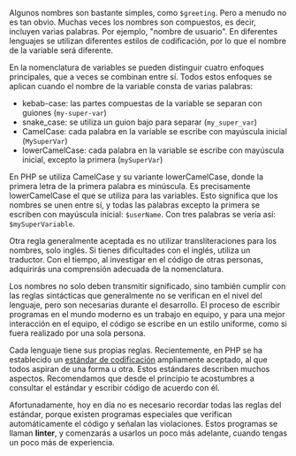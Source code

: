 Algunos nombres son bastante simples, como `$greeting`. Pero a menudo no es tan obvio. Muchas veces los nombres son compuestos, es decir, incluyen varias palabras. Por ejemplo, "nombre de usuario". En diferentes lenguajes se utilizan diferentes estilos de codificación, por lo que el nombre de la variable será diferente.

En la nomenclatura de variables se pueden distinguir cuatro enfoques principales, que a veces se combinan entre sí. Todos estos enfoques se aplican cuando el nombre de la variable consta de varias palabras:

* kebab-case: las partes compuestas de la variable se separan con guiones (`my-super-var`)
* snake_case: se utiliza un guion bajo para separar (`my_super_var`)
* CamelCase: cada palabra en la variable se escribe con mayúscula inicial (`MySuperVar`)
* lowerCamelCase: cada palabra en la variable se escribe con mayúscula inicial, excepto la primera (`mySuperVar`)

En PHP se utiliza CamelCase y su variante lowerCamelCase, donde la primera letra de la primera palabra es minúscula. Es precisamente lowerCamelCase el que se utiliza para las variables. Esto significa que los nombres se unen entre sí, y todas las palabras excepto la primera se escriben con mayúscula inicial: `$userName`. Con tres palabras se vería así: `$mySuperVariable`.

Otra regla generalmente aceptada es no utilizar transliteraciones para los nombres, solo inglés. Si tienes dificultades con el inglés, utiliza un traductor. Con el tiempo, al investigar en el código de otras personas, adquirirás una comprensión adecuada de la nomenclatura.

Los nombres no solo deben transmitir significado, sino también cumplir con las reglas sintácticas que generalmente no se verifican en el nivel del lenguaje, pero son necesarias durante el desarrollo. El proceso de escribir programas en el mundo moderno es un trabajo en equipo, y para una mejor interacción en el equipo, el código se escribe en un estilo uniforme, como si fuera realizado por una sola persona.

Cada lenguaje tiene sus propias reglas. Recientemente, en PHP se ha establecido un [estándar de codificación](https://www.php-fig.org/psr/psr-1/) ampliamente aceptado, al que todos aspiran de una forma u otra. Estos estándares describen muchos aspectos. Recomendamos que desde el principio te acostumbres a consultar el estándar y escribir código de acuerdo con él.

Afortunadamente, hoy en día no es necesario recordar todas las reglas del estándar, porque existen programas especiales que verifican automáticamente el código y señalan las violaciones. Estos programas se llaman **linter**, y comenzarás a usarlos un poco más adelante, cuando tengas un poco más de experiencia.
